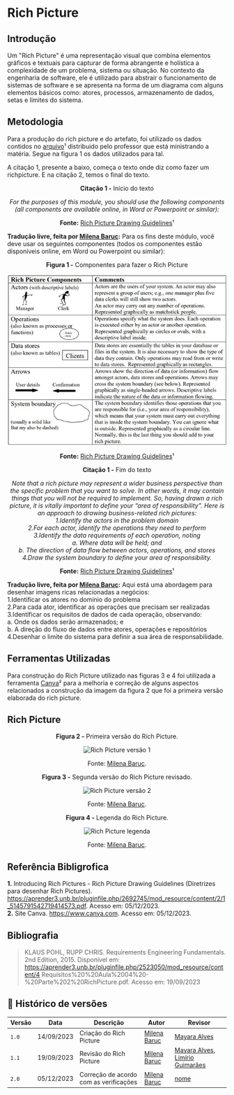 # Rich Picture

## Introdução

Um "Rich Picture" é uma representação visual que combina elementos gráficos e textuais para capturar de forma abrangente e holística a complexidade de um problema, sistema ou situação. No contexto da engenharia de software, ele é utilizado para abstrair o funcionamento de sistemas de software e se apresenta na forma de um diagrama com alguns elementos básicos como: atores, processos, armazenamento de dados, setas e limites do sistema.

## Metodologia

Para a produção do rich picture e do artefato, foi utilizado os dados contidos no [arquivo](https://aprender3.unb.br/pluginfile.php/2692745/mod_resource/content/2/1_5145791542719414573.pdf)¹ distribuido pelo professor que está ministrando a matéria. Segue na figura 1 os dados utilizados para tal.

A citação 1, presente a baixo, começa o texto onde diz como fazer um richpicture. E na citação 2, temos o final do texto.

<center>

**Citação 1 -** Início do texto

*For the purposes of this module, you should use the following components (all
components are available online, in Word or Powerpoint or similar):* 

**Fonte:** [Rich Picture Drawing Guidelines](https://aprender3.unb.br/pluginfile.php/2692745/mod_resource/content/2/1_5145791542719414573.pdf)¹

</center>

**Tradução livre, feita por [Milena Baruc](https://github.com/MilenaBaruc):** Para os fins deste módulo, você deve usar os seguintes componentes (todos os componentes estão disponíveis online, em Word ou Powerpoint ou similar):

<center>

**Figura 1 -** Componentes para fazer o Rich Picture

![Componentes Rich Picture](../assets/imagens-add-milena/Componentes%20Rich%20Picture.jpg)

**Fonte:** [Rich Picture Drawing Guidelines](https://aprender3.unb.br/pluginfile.php/2692745/mod_resource/content/2/1_5145791542719414573.pdf)¹

</center>

<center>

**Citação 1 -** Fim do texto

*Note that a rich picture may represent a wider business perspective than the
specific problem that you want to solve. In other words, it may contain things
that you will not be required to implement. So, having drawn a rich picture, it is
vitally important to define your “area of responsibility”.
Here is an approach to drawing business-related rich pictures:<br>
1.Identify the actors in the problem domain<br>
2.For each actor, identify the operations they need to perform<br>
3.Identify the data requirements of each operation, noting<br>
  a. Where data will be held; and<br>
  b. The direction of data flow between actors, operations, and stores<br>
4.Draw the system boundary to define your area of responsibility.*

**Fonte:** [Rich Picture Drawing Guidelines](https://aprender3.unb.br/pluginfile.php/2692745/mod_resource/content/2/1_5145791542719414573.pdf)¹

</center>

**Tradução livre, feita por [Milena Baruc](https://github.com/MilenaBaruc):** Aqui está uma abordagem para desenhar imagens ricas relacionadas a negócios:<br>
1.Identificar os atores no domínio do problema<br>
2.Para cada ator, identificar as operações que precisam ser realizadas<br>
3.Identificar os requisitos de dados de cada operação, observando:<br>
a. Onde os dados serão armazenados; e<br>
b. A direção do fluxo de dados entre atores, operações e repositórios<br>
4.Desenhar o limite do sistema para definir a sua área de responsabilidade.

## Ferramentas Utilizadas

Para construção do Rich Picture utilizado nas figuras 3 e 4 foi utilizada a ferramenta [Canva](https://www.canva.com)² para a melhoria e correção de alguns aspectos relacionados a construção da imagem da figura 2 que foi a primeira versão elaborada do rich picture.

## Rich Picture

<center>

**Figura 2 -** Primeira versão do Rich Picture.

![Rich Picture versão 1](../assets/Rich_Picture_version1.jpeg)
 
Fonte: [Milena Baruc](https://github.com/MilenaBaruc).

**Figura 3 -** Segunda versão do Rich Picture revisado.

![Rich Picture versão 2](../assets/Rich%20Picture%20.png)
 
Fonte: [Milena Baruc](https://github.com/MilenaBaruc).

**Figura 4 -** Legenda do Rich Picture.
     
![Rich Picture legenda](../assets/Rich%20Picture%20CNH.png)
 
Fonte: [Milena Baruc](https://github.com/MilenaBaruc).

</center>

## Referência Bibligrofica

**1.** Introducing Rich Pictures - Rich Picture Drawing Guidelines (Diretrizes para desenhar Rich Pictures). https://aprender3.unb.br/pluginfile.php/2692745/mod_resource/content/2/1_5145791542719414573.pdf. Acesso em: 05/12/2023.<br>
**2.** Site Canva. https://www.canva.com. Acesso em: 05/12/2023.

## Bibliografia

> KLAUS POHL, RUPP CHRIS. Requirements Engineering Fundamentals. 2nd Edition, 2015. Disponível em: https://aprender3.unb.br/pluginfile.php/2523050/mod_resource/content/4 Requisitos%20%20Aula%2004%20-%20Parte%202%20RichPicture.pdf. Acesso em: 19/09/2023

## 📑 Histórico de versões

| Versão | Data       | Descrição                              | Autor                                          | Revisor                                        |
| ------ | ---------- | -------------------------------------- | ---------------------------------------------- | -------------------------------------------- |
| `1.0`  | 14/09/2023 | Criação do Rich Picture                | [Milena Baruc](https://github.com/MilenaBaruc) | [Mayara Alves](https://github.com/Mayara-tech) |
| `1.1`  | 19/09/2023 | Revisão do Rich Picture                | [Milena Baruc](https://github.com/MilenaBaruc) | [Mayara Alves](https://github.com/Mayara-tech), [Limírio Guimarães](https://github.com/LimirioGuimaraes) |
| `2.0`  | 05/12/2023 | Correção de acordo com as verificações | [Milena Baruc](https://github.com/MilenaBaruc) | [nome](https://github.com/) |
